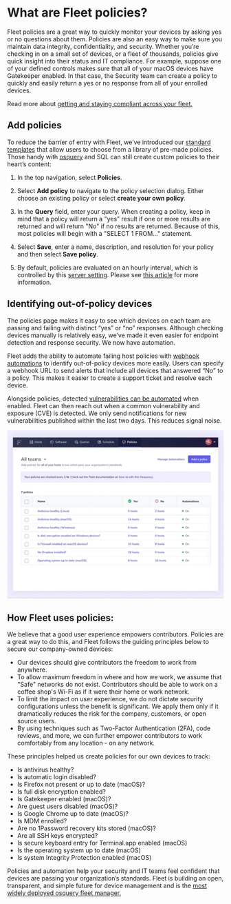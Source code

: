 # What are Fleet policies?

Fleet policies are a great way to quickly monitor your devices by asking yes or no questions about them. Policies are also an easy way to make sure you maintain data integrity, confidentiality, and security. Whether you’re checking in on a small set of devices, or a fleet of thousands, policies give quick insight into their status and IT compliance. For example, suppose one of your defined controls makes sure that all of your macOS devices have Gatekeeper enabled. In that case, the Security team can create a policy to quickly and easily return a yes or no response from all of your enrolled devices.

Read more about [getting and staying compliant across your fleet.](https://fleetdm.com/use-cases/get-and-stay-compliant-across-your-devices-with-fleet)

## Add policies

To reduce the barrier of entry with Fleet, we’ve introduced our [standard templates](fleetdm.com/queries) that allow users to choose from a library of pre-made policies. Those handy with [osquery](https://osquery.io/) and SQL can still create custom policies to their heart’s content: 

1. In the top navigation, select **Policies**.

2. Select **Add policy** to navigate to the policy selection dialog. Either choose an existing policy or select **create your own policy**.

3. In the **Query** field, enter your query. When creating a policy, keep in mind that a policy will return a "yes" result if one or more results are returned and will return "No" if no results are returned. Because of this, most policies will begin with a "SELECT 1 FROM..." statement. 

4. Select **Save**, enter a name, description, and resolution for your policy and then select **Save policy**.

5. By default, policies are evaluated on an hourly interval, which is controlled by this [server setting](https://fleetdm.com/docs/configuration/fleet-server-configuration#osquery-policy-update-interval). Please see [this article](https://fleetdm.com/guides/understanding-the-intricacies-of-fleet-policies) for more information.

## Identifying out-of-policy devices

The policies page makes it easy to see which devices on each team are passing and failing with distinct “yes” or “no” responses. Although checking devices manually is relatively easy, we’ve made it even easier for endpoint detection and response security. We now have automation.

Fleet adds the ability to automate failing host policies with [webhook automations](https://fleetdm.com/docs/using-fleet/automations#policy-automations) to identify out-of-policy devices more easily. Users can specify a webhook URL to send alerts that include all devices that answered “No” to a policy. This makes it easier to create a support ticket and resolve each device.

Alongside policies, detected [vulnerabilities can be automated](https://fleetdm.com/docs/using-fleet/automations#vulnerability-automations) when enabled. Fleet can then reach out when a common vulnerability and exposure (CVE) is detected. We only send notifications for new vulnerabilities published within the last two days. This reduces signal noise.

![Manage automations with Fleet](../website/assets/images/articles/get-and-stay-compliant-across-your-devices-with-fleet-2-515x400@2x.gif)

## How Fleet uses policies:

We believe that a good user experience empowers contributors. Policies are a great way to do this, and Fleet follows the guiding principles below to secure our company-owned devices:

- Our devices should give contributors the freedom to work from anywhere.
- To allow maximum freedom in where and how we work, we assume that "Safe" networks do not exist. Contributors should be able to work on a coffee shop's Wi-Fi as if it were their home or work network.
- To limit the impact on user experience, we do not dictate security configurations unless the benefit is significant. We apply them only if it dramatically reduces the risk for the company, customers, or open source users.
- By using techniques such as Two-Factor Authentication (2FA), code reviews, and more, we can further empower contributors to work comfortably from any location - on any network.

These principles helped us create policies for our own devices to track:

- Is antivirus healthy?
- Is automatic login disabled?
- Is Firefox not present or up to date (macOS)?
- Is full disk encryption enabled?
- Is Gatekeeper enabled (macOS)?
- Are guest users disabled (macOS)?
- Is Google Chrome up to date (macOS)?
- Is MDM enrolled?
- Are no 1Password recovery kits stored (macOS)?
- Are all SSH keys encrypted?
- Is secure keyboard entry for Terminal.app enabled (macOS)
- Is the operating system up to date (macOS)
- Is system Integrity Protection enabled (macOS)

Policies and automation help your security and IT teams feel confident that devices are passing your organization’s standards. Fleet is building an open, transparent, and simple future for device management and is the [most widely deployed osquery fleet manager.](https://fleetdm.com/) 

<meta name="category" value="security">
<meta name="authorGitHubUsername" value="Drew-P-drawers">
<meta name="authorFullName" value="Andrew Baker">
<meta name="publishedOn" value="2022-05-20">
<meta name="articleTitle" value="What are Fleet policies?">
<meta name="articleImageUrl" value="../website/assets/images/articles/what-are-fleet-policies-cover-1600x900@2x.jpg">
